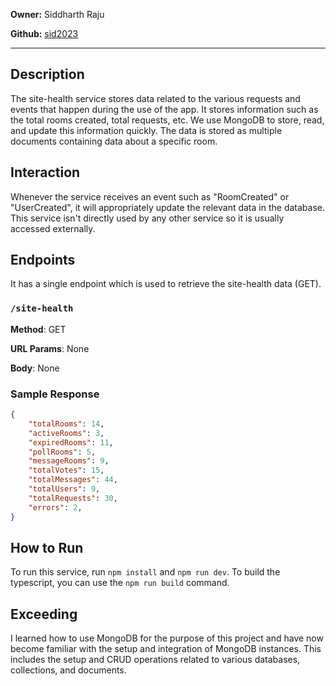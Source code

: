 **Owner:** Siddharth Raju

**Github:** [sid2023](https://github.com/sid2033)

---

## Description

The site-health service stores data related to the various requests and events that happen during the use of the app. It stores information such as the total rooms created, total requests, etc. We use MongoDB to store, read, and update this information quickly. The data is stored as multiple documents containing data about a specific room.

## Interaction

Whenever the service receives an event such as "RoomCreated" or "UserCreated", it will appropriately update the relevant data in the database. This service isn't directly used by any other service so it is usually accessed externally.

## Endpoints

It has a single endpoint which is used to retrieve the site-health data (GET).

### `/site-health`

**Method**: GET

**URL Params**: None

**Body**: None

### Sample Response

```JSON
{
    "totalRooms": 14,
    "activeRooms": 3,
    "expiredRooms": 11,
    "pollRooms": 5,
    "messageRooms": 9,
    "totalVotes": 15,
    "totalMessages": 44,
    "totalUsers": 9,
    "totalRequests": 30,
    "errors": 2,
}
```

## How to Run

To run this service, run `npm install` and `npm run dev`. To build the typescript, you can use the `npm run build` command.

## Exceeding

I learned how to use MongoDB for the purpose of this project and have now become familiar with the setup and integration of MongoDB instances. This includes the setup and CRUD operations related to various databases, collections, and documents.
